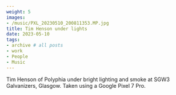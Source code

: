 ```yaml
---
weight: 5
images:
- /music/PXL_20230510_200811353.MP.jpg
title: Tim Henson under lights
date: 2023-05-10
tags:
- archive # all posts
- work
- People
- Music
---
```


Tim Henson of Polyphia under bright lighting and smoke at SGW3 Galvanizers, Glasgow. Taken using a Google Pixel 7 Pro.

